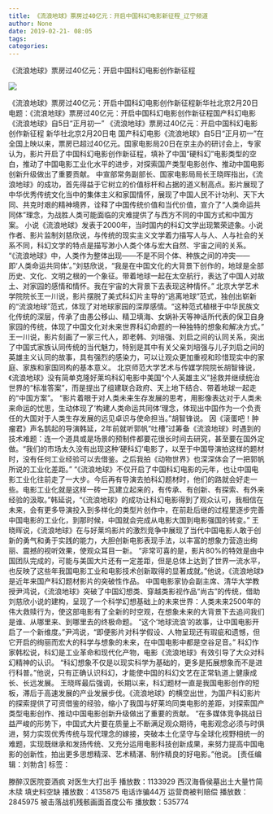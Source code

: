 ```yaml
---
title: 《流浪地球》票房过40亿元：开启中国科幻电影新征程_辽宁频道
author: None
date: 2019-02-21- 08:05
tags: 
categories: 
---
```

《流浪地球》票房过40亿元：开启中国科幻电影创作新征程
<!-- more -->
                
<img align="center" border="0" src="http://p2.ifengimg.com/a/2016/0810/204c433878d5cf9size1_w16_h16.png" />
                
            
《流浪地球》票房过40亿元：开启中国科幻电影创作新征程新华社北京2月20日电题：《流浪地球》票房过40亿元：开启中国科幻电影创作新征程国产科幻电影《流浪地球》自5日“正月初一”
《流浪地球》票房过40亿元：开启中国科幻电影创作新征程
新华社北京2月20日电
国产科幻电影《流浪地球》自5日“正月初一”在全国上映以来，票房已超过40亿元。国家电影局20日在京主办的研讨会上，专家认为，影片开启了中国科幻电影创作新征程，填补了中国“硬科幻”电影类型的空白，推动了中国电影工业化水平的进步，对探索国产类型电影创作、推动中国电影创新升级做出了重要贡献。
中宣部常务副部长、国家电影局局长王晓晖指出，《流浪地球》的成功，首先得益于它树立的价值标杆和占据的道义制高点。影片展现了中华优秀传统文化当中的集体主义和家国情怀，展现了中国人民不计功利、天下大同、共克时艰的精神境界，诠释了中国传统价值和当代价值，宣介了“人类命运共同体”理念，为战胜人类可能面临的灾难提供了与西方不同的中国方式和中国方案。
小说《流浪地球》发表于2000年，当时国内的科幻文学出现繁荣迹象。小说作者、影片监制刘慈欣说，与传统的现实主义文学着力描写人与人、人与社会的关系不同，科幻文学的特点是描写渺小人类个体与宏大自然、宇宙之间的关系。
“《流浪地球》中，人类作为整体出现——不是不同个体、种族之间的冲突——即‘人类命运共同体’。”刘慈欣说，“我是在中国文化的大背景下创作的，地球是全部历史、文化、文明之根的一个象征。带着地球一起在太空航行，表达了中国人对故土、对家园的感情和情怀。我在宇宙的大背景下去表现这种情怀。”
北京大学艺术学院院长王一川说，影片摆脱了美式科幻片主导的“逃离地球”范式，独创出崭新的“流浪地球”范式，体现了对地球家园的深厚感情。“这种范式植根于中华民族文化传统的深层，传承了由愚公移山、精卫填海、女娲补天等神话所代表的保卫自身家园的传统，体现了中国文化对未来世界科幻命题的一种独特的想象和解决方式。”
王一川说，影片刻画了一家三代人，即老韩、刘培强、刘启之间的认同关系，突出了中国式家族认同传统的当代魅力，特别是其中有关父亲刘培强与儿子刘启之间的英雄主义认同的故事，具有强烈的感染力，可以让观众更加重视和珍惜现实中的家庭、家族和家国同构的基本意义。
北京师范大学艺术与传媒学院院长胡智锋说，《流浪地球》没有简单克隆好莱坞科幻电影中美国“个人英雄主义”拯救并继续统治世界的“标准答案”，而是提出了组建联合政府、天上地下结合、带着地球一起走的“中国方案”。
“影片着眼于对人类未来生存发展的思考，用影像表达对于人类未来命运的忧思，生动体现了‘构建人类命运共同体’理念，体现出中国作为一个负责任的大国对于人类生存发展的远见卓识与使命担当。”胡智锋说。
因《滚蛋吧！肿瘤君》声名鹊起的导演韩延，2年前就听郭帆“吐槽”过筹备《流浪地球》时遇到的技术难题：连一个道具或是场景的预制件都要花很长时间去研究，甚至要在国外定做。“我们的市场太久没有出现这种‘硬科幻’电影了，以至于中国导演拍这样的题材时，没有任何工业经验可以去借鉴。之后我拍《动物世界》也深深体会了一把郭帆所说的工业化差距。”
“《流浪地球》不仅开启了中国科幻电影的元年，也让中国电影工业化往前走了一大步。今后再有导演去拍科幻题材时，他们的路就会好走一些。电影工业化就是这样一砖一瓦建立起来的，有传承、有创新、有探索、有外来经验的汲取。”韩延说，“《流浪地球》的成功让科幻电影得到了观众认可，我相信在未来，会有更多导演投入到多样化的类型片创作中，在前赴后继的过程里逐步完善中国电影的工业化，到那时候，中国就会完成从电影大国到电影强国的转变。”
王晓晖说，《流浪地球》在与好莱坞影片的激烈竞争中展现了当代中国电影人敢于创新的勇气和勇于实践的能力，大胆创新电影表现手法，以丰富的想象力营造出绚丽、震撼的视听效果，使观众耳目一新。
“非常可喜的是，影片80%的特效是由中国团队完成的，可能与美国大片还有一定差距，但是总体上达到了世界一流水平，也反映了这些年我国电影工业和电影技术创新取得的显著成就。”他说，《流浪地球》是近年来国产科幻题材影片的突破性作品。
中国电影家协会副主席、清华大学教授尹鸿说，《流浪地球》突破了中国幻想类、穿越类影视作品“尚古”的传统，借助刘慈欣小说的建构，呈现了一个科学幻想基础上的未来世界：人类未来2500年的伟大救赎行为，使这部电影有了全新的时空观，在想象未来的大背景下去追问我们是谁、从哪里来、到哪里去的终极命题。
“这个‘地球流浪’的故事，让中国电影开启了一个新维度。”尹鸿说，“即便影片对科学假设、人物呈现还有瑕疵和遗憾，但它开启的绚丽而宏大的科学与想象的未来，在中国电影中都是空谷足音。”
科幻作家韩松说，科幻是工业革命和现代化产物，电影《流浪地球》有效引导了大众对科幻精神的认识。
“科幻想象不仅是以现实科学为基础的，更多是拓展想象而不是进行科普。”他说，只有正确认识科幻，才能使中国的科幻文艺在正常轨道上健康成长、长远发展。
王晓晖最后强调，长期以来，科幻题材一直是我国电影创作的短板，滞后于高速发展的产业发展步伐。《流浪地球》的横空出世，为国产科幻影片的探索提供了可资借鉴的经验，缩小了我国与好莱坞同类电影的差距，对探索国产类型电影创作、推动中国电影创新升级做出了重要的贡献。
“在多媒体竞争挑战日益严峻的形势下，中国式大片要在质量上不断满足观众期待，电影观念必须与时俱进，努力实现优秀传统与现代理念的嫁接，突破本土化坚守与全球化视野相统一的难题，实现既继承和发扬传统、又充分运用电影科技创新成果，来努力提高中国电影的创新性，拍出更多思想精深、艺术精湛、制作精良的好电影。”他说。
[责任编辑：刘勃含]
标签：
 
             
滕醉汉医院耍酒疯 对医生大打出手
播放数：1133929
西汉海昏侯墓出土大量竹简木牍 填史料空缺
播放数：4135875
电话诈骗44万 运营商被判赔偿
播放数：2845975
被击落战机残骸画面首度公布
播放数：535774
